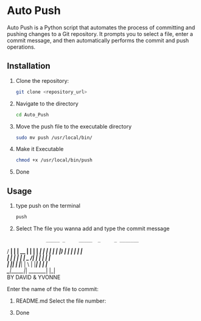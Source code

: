 # Auto Push

Auto Push is a Python script that automates the process of committing and pushing changes to a Git repository. It prompts you to select a file, enter a commit message, and then automatically performs the commit and push operations.

## Installation

1. Clone the repository:

   ```bash
   git clone <repository_url>
2. Navigate to the directory

    ```bash
    cd Auto_Push

3. Move the push file to the executable directory

    ```bash
    sudo mv push /usr/local/bin/

4. Make it Executable

    ```bash
    chmod +x /usr/local/bin/push

5. Done

## Usage

1. type push on the terminal

    ```bash
    push

2. Select The file you wanna add and type the commit message
    
    ```bash
               _____ _     _____  _     _ _______ 
  / ____| |   |  __ \| |   | |__   __|
 | |  __| |   | |__) | |   | |  | |   
 | | |_ | |   |  _  /| |   | |  | |   
 | |__| | |___| | \ \| |___| |  | |   
  \_____|_____|_|  \_\______|  |_|   
  BY DAVID & YVONNE
                                             

Enter the name of the file to commit:
1) README.md
Select the file number: 


3. Done                                          

